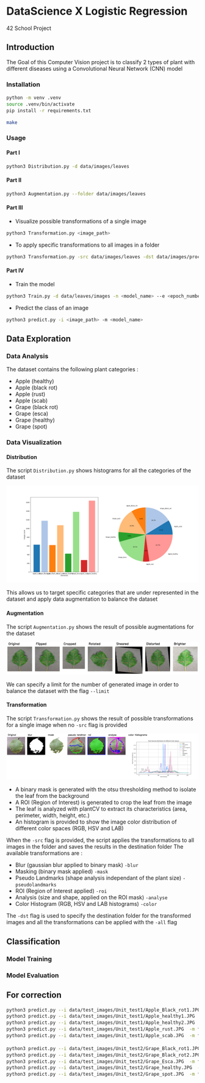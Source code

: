 # DataScience X Logistic Regression

42 School Project


## Introduction

The Goal of this Computer Vision project is to classify 2 types of plant with different diseases using a Convolutional Neural Network (CNN) model


### Installation

```bash
python -m venv .venv
source .venv/bin/activate
pip install -r requirements.txt
```

```bash
make
```

### Usage

#### Part I

```bash
python3 Distribution.py -d data/images/leaves
```

#### Part II

```bash
python3 Augmentation.py --folder data/images/leaves
```

#### Part III

- Visualize possible transformations of a single image
```bash
python3 Transformation.py <image_path>
```

- To apply specific transformations to all images in a folder
```bash
python3 Transformation.py -src data/images/leaves -dst data/images/processed -mask -analyse
```

#### Part IV

- Train the model
```bash
python3 Train.py -d data/leaves/images -n <model_name> --e <epoch_number> --b <batch_size>
```

- Predict the class of an image
```bash
python3 predict.py -i <image_path> -m <model_name>
```

## Data Exploration

### Data Analysis

The dataset contains the following plant categories :
- Apple (healthy)
- Apple (black rot)
- Apple (rust)
- Apple (scab)
- Grape (black rot)
- Grape (esca)
- Grape (healthy)
- Grape (spot)


### Data Visualization

#### Distribution

The script `Distribution.py` shows histograms for all the categories of the dataset

![](docs/distribution.png)

This allows us to target specific categories that are under represented in the dataset and apply data augmentation to balance the dataset

#### Augmentation

The script `Augmentation.py` shows the result of possible augmentations for the dataset

![](docs/augmentation.png)

We can specify a limit for the number of generated image in order to balance the dataset with the flag `--limit`

#### Transformation

The script `Transformation.py` shows the result of possible transformations for a single image when no `-src` flag is provided

![](docs/transformation.png)

- A binary mask is generated with the otsu thresholding method to isolate the leaf from the background
- A ROI (Region of Interest) is generated to crop the leaf from the image
- The leaf is analyzed with plantCV to extract its characteristics (area, perimeter, width, height, etc.)
- An histogram is provided to show the image color distribution of different color spaces (RGB, HSV and LAB)

When the `-src` flag is provided, the script applies the transformations to all images in the folder and saves the results in the destination folder
The available transformations are :
- Blur (gaussian blur applied to binary mask) `-blur`
- Masking (binary mask applied) `-mask`
- Pseudo Landmarks (shape analysis independant of the plant size) `-pseudolandmarks`
- ROI (Region of Interest applied) `-roi`
- Analysis (size and shape, applied on the ROI mask) `-analyse`
- Color Histogram (RGB, HSV and LAB histograms) `-color`

The `-dst` flag is used to specify the destination folder for the transformed images and all the transformations can be applied with the `-all` flag


## Classification

### Model Training




### Model Evaluation



## For correction 

```bash
python3 predict.py --i data/test_images/Unit_test1/Apple_Black_rot1.JPG  -m first_saved_model.keras
python3 predict.py --i data/test_images/Unit_test1/Apple_healthy1.JPG  -m first_saved_model.keras
python3 predict.py --i data/test_images/Unit_test1/Apple_healthy2.JPG  -m first_saved_model.keras
python3 predict.py --i data/test_images/Unit_test1/Apple_rust.JPG  -m first_saved_model.keras      
python3 predict.py --i data/test_images/Unit_test1/Apple_scab.JPG  -m first_saved_model.keras      

python3 predict.py --i data/test_images/Unit_test2/Grape_Black_rot1.JPG  -m first_saved_model.keras
python3 predict.py --i data/test_images/Unit_test2/Grape_Black_rot2.JPG  -m first_saved_model.keras
python3 predict.py --i data/test_images/Unit_test2/Grape_Esca.JPG  -m first_saved_model.keras   
python3 predict.py --i data/test_images/Unit_test2/Grape_healthy.JPG  -m first_saved_model.keras
python3 predict.py --i data/test_images/Unit_test2/Grape_spot.JPG  -m first_saved_model.keras
```
